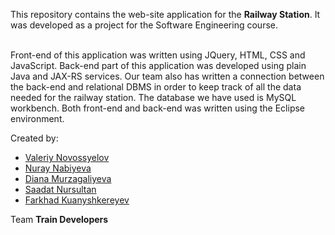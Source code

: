 This repository contains the web-site application for the <b>Railway Station</b>. It was developed as a project for the Software Engineering course.</br></br>

Front-end of this application was written using JQuery, HTML, CSS and JavaScript. Back-end part of this application was developed using plain Java and JAX-RS services. Our team also has written a connection between the back-end and relational DBMS in order to keep track of all the data needed for the railway station. The database we have used is MySQL workbench. Both front-end and back-end was written using the Eclipse environment.</br>

Created by:</br><ul>
<li><a href='https://github.com/vallre'>Valeriy Novossyelov</a></br></li>
<li><a href='https://github.com/nuraynab'>Nuray Nabiyeva</a></br></li>
<li><a href='https://github.com/mdmur'>Diana Murzagaliyeva</a></br></li>
<li><a href='https://github.com/nurSaadat'>Saadat Nursultan</a></br></li>
<li><a href='https://github.com/Faranio'>Farkhad Kuanyshkereyev</a></br></li></ul>

Team <b>Train Developers</b>
